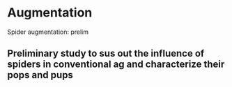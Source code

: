 # Augmentation
Spider augmentation: prelim
## Preliminary study to sus out the influence of spiders in conventional ag and characterize their pops and pups
